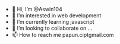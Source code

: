 - 👋 Hi, I’m @Aswin104
- 👀 I’m interested in web development
- 🌱 I’m currently learning javascript
- 💞️ I’m looking to collaborate on ...
- 📫 How to reach me papun.ciptgmail.com

<!---
Aswin104/Aswin104 is a ✨ special ✨ repository because its `README.md` (this file) appears on your GitHub profile.
You can click the Preview link to take a look at your changes.
--->
